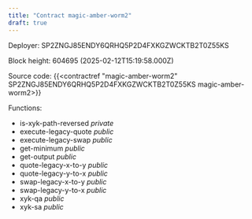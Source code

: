 ```yaml
---
title: "Contract magic-amber-worm2"
draft: true
---
```

Deployer: SP2ZNGJ85ENDY6QRHQ5P2D4FXKGZWCKTB2T0Z55KS


 



Block height: 604695 (2025-02-12T15:19:58.000Z)

Source code: {{<contractref "magic-amber-worm2" SP2ZNGJ85ENDY6QRHQ5P2D4FXKGZWCKTB2T0Z55KS magic-amber-worm2>}}

Functions:

* is-xyk-path-reversed _private_
* execute-legacy-quote _public_
* execute-legacy-swap _public_
* get-minimum _public_
* get-output _public_
* quote-legacy-x-to-y _public_
* quote-legacy-y-to-x _public_
* swap-legacy-x-to-y _public_
* swap-legacy-y-to-x _public_
* xyk-qa _public_
* xyk-sa _public_
